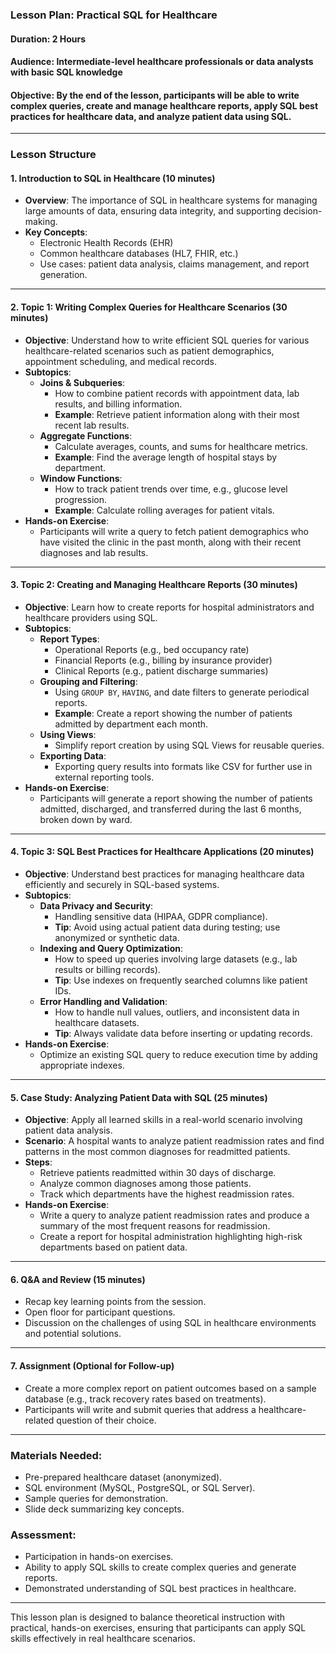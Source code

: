 ### Lesson Plan: Practical SQL for Healthcare

#### Duration: 2 Hours  
#### Audience: Intermediate-level healthcare professionals or data analysts with basic SQL knowledge  
#### Objective: By the end of the lesson, participants will be able to write complex queries, create and manage healthcare reports, apply SQL best practices for healthcare data, and analyze patient data using SQL.

---

### **Lesson Structure**

#### 1. **Introduction to SQL in Healthcare (10 minutes)**
   - **Overview**: The importance of SQL in healthcare systems for managing large amounts of data, ensuring data integrity, and supporting decision-making.
   - **Key Concepts**:
     - Electronic Health Records (EHR)
     - Common healthcare databases (HL7, FHIR, etc.)
     - Use cases: patient data analysis, claims management, and report generation.

---

#### 2. **Topic 1: Writing Complex Queries for Healthcare Scenarios (30 minutes)**
   - **Objective**: Understand how to write efficient SQL queries for various healthcare-related scenarios such as patient demographics, appointment scheduling, and medical records.
   - **Subtopics**:
     - **Joins & Subqueries**:
       - How to combine patient records with appointment data, lab results, and billing information.
       - **Example**: Retrieve patient information along with their most recent lab results.
     - **Aggregate Functions**:
       - Calculate averages, counts, and sums for healthcare metrics.
       - **Example**: Find the average length of hospital stays by department.
     - **Window Functions**:
       - How to track patient trends over time, e.g., glucose level progression.
       - **Example**: Calculate rolling averages for patient vitals.
   - **Hands-on Exercise**: 
     - Participants will write a query to fetch patient demographics who have visited the clinic in the past month, along with their recent diagnoses and lab results.

---

#### 3. **Topic 2: Creating and Managing Healthcare Reports (30 minutes)**
   - **Objective**: Learn how to create reports for hospital administrators and healthcare providers using SQL.
   - **Subtopics**:
     - **Report Types**:
       - Operational Reports (e.g., bed occupancy rate)
       - Financial Reports (e.g., billing by insurance provider)
       - Clinical Reports (e.g., patient discharge summaries)
     - **Grouping and Filtering**:
       - Using `GROUP BY`, `HAVING`, and date filters to generate periodical reports.
       - **Example**: Create a report showing the number of patients admitted by department each month.
     - **Using Views**:
       - Simplify report creation by using SQL Views for reusable queries.
     - **Exporting Data**:
       - Exporting query results into formats like CSV for further use in external reporting tools.
   - **Hands-on Exercise**: 
     - Participants will generate a report showing the number of patients admitted, discharged, and transferred during the last 6 months, broken down by ward.

---

#### 4. **Topic 3: SQL Best Practices for Healthcare Applications (20 minutes)**
   - **Objective**: Understand best practices for managing healthcare data efficiently and securely in SQL-based systems.
   - **Subtopics**:
     - **Data Privacy and Security**:
       - Handling sensitive data (HIPAA, GDPR compliance).
       - **Tip**: Avoid using actual patient data during testing; use anonymized or synthetic data.
     - **Indexing and Query Optimization**:
       - How to speed up queries involving large datasets (e.g., lab results or billing records).
       - **Tip**: Use indexes on frequently searched columns like patient IDs.
     - **Error Handling and Validation**:
       - How to handle null values, outliers, and inconsistent data in healthcare datasets.
       - **Tip**: Always validate data before inserting or updating records.
   - **Hands-on Exercise**: 
     - Optimize an existing SQL query to reduce execution time by adding appropriate indexes.

---

#### 5. **Case Study: Analyzing Patient Data with SQL (25 minutes)**
   - **Objective**: Apply all learned skills in a real-world scenario involving patient data analysis.
   - **Scenario**: A hospital wants to analyze patient readmission rates and find patterns in the most common diagnoses for readmitted patients.
   - **Steps**:
     - Retrieve patients readmitted within 30 days of discharge.
     - Analyze common diagnoses among those patients.
     - Track which departments have the highest readmission rates.
   - **Hands-on Exercise**:
     - Write a query to analyze patient readmission rates and produce a summary of the most frequent reasons for readmission.
     - Create a report for hospital administration highlighting high-risk departments based on patient data.

---

#### 6. **Q&A and Review (15 minutes)**
   - Recap key learning points from the session.
   - Open floor for participant questions.
   - Discussion on the challenges of using SQL in healthcare environments and potential solutions.

---

#### 7. **Assignment (Optional for Follow-up)**
   - Create a more complex report on patient outcomes based on a sample database (e.g., track recovery rates based on treatments).
   - Participants will write and submit queries that address a healthcare-related question of their choice.

---

### **Materials Needed**:
   - Pre-prepared healthcare dataset (anonymized).
   - SQL environment (MySQL, PostgreSQL, or SQL Server).
   - Sample queries for demonstration.
   - Slide deck summarizing key concepts.

### **Assessment**:
   - Participation in hands-on exercises.
   - Ability to apply SQL skills to create complex queries and generate reports.
   - Demonstrated understanding of SQL best practices in healthcare.

--- 

This lesson plan is designed to balance theoretical instruction with practical, hands-on exercises, ensuring that participants can apply SQL skills effectively in real healthcare scenarios.
